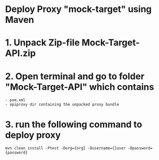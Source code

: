 # Deploy Proxy "mock-target" using Maven
# 1. Unpack Zip-file  Mock-Target-API.zip
# 2. Open terminal and go to folder "Mock-Target-API" which contains 
	- pom.xml
	- apiproxy dir containing the unpacked proxy bundle
# 3. run the following command to deploy proxy

	mvn clean install -Ptest -Dorg={org} -Dusername={}user -Dpassword={password}
